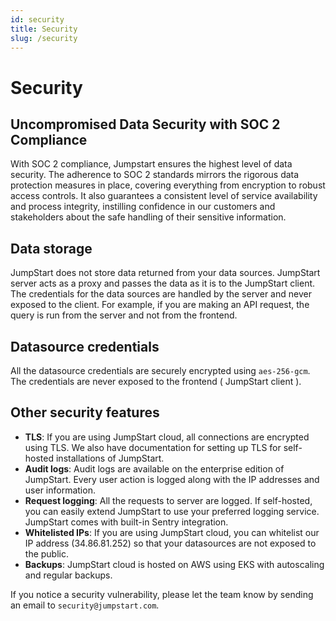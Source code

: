 ```yaml
---
id: security
title: Security
slug: /security
---
```


# Security

## Uncompromised Data Security with SOC 2 Compliance

With SOC 2 compliance, Jumpstart ensures the highest level of data security. The adherence to SOC 2 standards mirrors the rigorous data protection measures in place, covering everything from encryption to robust access controls. It also guarantees a consistent level of service availability and process integrity, instilling confidence in our customers and stakeholders about the safe handling of their sensitive information.

## Data storage

JumpStart does not store data returned from your data sources. JumpStart server acts as a proxy and passes the data as it is to the JumpStart client. The credentials for the data sources are handled by the server and never exposed to the client. For example, if you are making an API request, the query is run from the server and not from the frontend.

## Datasource credentials
All the datasource credentials are securely encrypted using `aes-256-gcm`. The credentials are never exposed to the frontend ( JumpStart client ).

## Other security features
- **TLS**: If you are using JumpStart cloud, all connections are encrypted using TLS. We also have documentation for setting up TLS for self-hosted installations of JumpStart.
- **Audit logs**: Audit logs are available on the enterprise edition of JumpStart. Every user action is logged along with the IP addresses and user information.
- **Request logging**: All the requests to server are logged. If self-hosted, you can easily extend JumpStart to use your preferred logging service. JumpStart comes with built-in Sentry integration.
- **Whitelisted IPs**: If you are using JumpStart cloud, you can whitelist our IP address (34.86.81.252) so that your datasources are not exposed to the public.
- **Backups**: JumpStart cloud is hosted on AWS using EKS with autoscaling and regular backups.

If you notice a security vulnerability, please let the team know by sending an email to `security@jumpstart.com`. 
